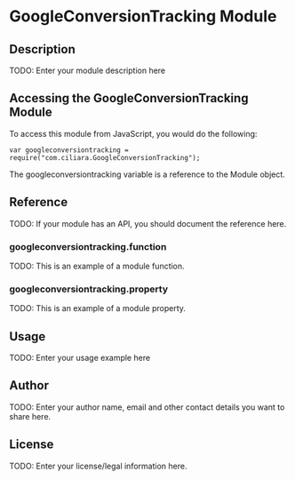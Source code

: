 # GoogleConversionTracking Module

## Description

TODO: Enter your module description here

## Accessing the GoogleConversionTracking Module

To access this module from JavaScript, you would do the following:

    var googleconversiontracking = require("com.ciliara.GoogleConversionTracking");

The googleconversiontracking variable is a reference to the Module object.

## Reference

TODO: If your module has an API, you should document
the reference here.

### googleconversiontracking.function

TODO: This is an example of a module function.

### googleconversiontracking.property

TODO: This is an example of a module property.

## Usage

TODO: Enter your usage example here

## Author

TODO: Enter your author name, email and other contact
details you want to share here.

## License

TODO: Enter your license/legal information here.

